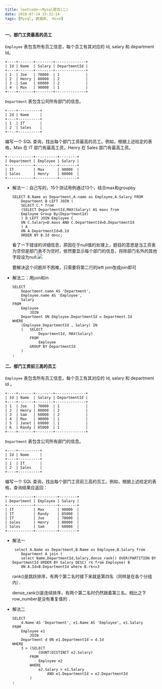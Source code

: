 ```yaml
---
title: leetcode——Mysql题目(二)
date: 2018-07-14 15:32:14
tags: [Mysql, 数据库， Hive]
---
```


#### 一、部门工资最高的员工

`Employee` 表包含所有员工信息，每个员工有其对应的 Id, salary 和 department Id。

```
+----+-------+--------+--------------+
| Id | Name  | Salary | DepartmentId |
+----+-------+--------+--------------+
| 1  | Joe   | 70000  | 1            |
| 2  | Henry | 80000  | 2            |
| 3  | Sam   | 60000  | 2            |
| 4  | Max   | 90000  | 1            |
+----+-------+--------+--------------+
```

 <!-- more-->

`Department` 表包含公司所有部门的信息。

```
+----+----------+
| Id | Name     |
+----+----------+
| 1  | IT       |
| 2  | Sales    |
+----+----------+
```

编写一个 SQL 查询，找出每个部门工资最高的员工。例如，根据上述给定的表格，Max 在 IT 部门有最高工资，Henry 在 Sales 部门有最高工资。

```
+------------+----------+--------+
| Department | Employee | Salary |
+------------+----------+--------+
| IT         | Max      | 90000  |
| Sales      | Henry    | 80000  |
+------------+----------+--------+
```

* 解法一：自己写的，15个测试用例通过13个，结合max和groupby

  ```mysql
  SELECT B.Name as Department,A.name as Employee,A.Salary FROM
      Department B LEFT JOIN (
      SELECT C.* from 
      (SELECT DepartmentId,MAX(Salary) AS maxs from 
      Employee Group By(DepartmentId)
      ) D LEFT JOIN Employee C
      ON C.Salary=D.maxs AND C.DepartmentId=D.DepartmentId
      ) A
      ON A.DepartmentId=B.Id
      ORDER BY B.Id desc;
  ```

  看了一下错误的详细信息，原因在于null值的处理上，题目的意思是当工资表为空但是部门表不为空时，依然要显示每个部门的信息，将除部门名外的其他字段设为null.![](http://p5s7d12ls.bkt.clouddn.com/18-7-14/81554601.jpg)

  要解决这个问题并不困难，只需要将第二行的left join改成join即可

* 解法二：用join和in

  ```mysql
  SELECT
      Department.name AS 'Department',
      Employee.name AS 'Employee',
      Salary
  FROM
      Employee
          JOIN
      Department ON Employee.DepartmentId = Department.Id
  WHERE
      (Employee.DepartmentId , Salary) IN
      (   SELECT
              DepartmentId, MAX(Salary)
          FROM
              Employee
          GROUP BY DepartmentId
      )
  ;
  ```

#### 二、部门工资前三高的员工

`Employee` 表包含所有员工信息，每个员工有其对应的 Id, salary 和 department Id 。

```
+----+-------+--------+--------------+
| Id | Name  | Salary | DepartmentId |
+----+-------+--------+--------------+
| 1  | Joe   | 70000  | 1            |
| 2  | Henry | 80000  | 2            |
| 3  | Sam   | 60000  | 2            |
| 4  | Max   | 90000  | 1            |
| 5  | Janet | 69000  | 1            |
| 6  | Randy | 85000  | 1            |
+----+-------+--------+--------------+
```

`Department` 表包含公司所有部门的信息。

```
+----+----------+
| Id | Name     |
+----+----------+
| 1  | IT       |
| 2  | Sales    |
+----+----------+
```

编写一个 SQL 查询，找出每个部门工资前三高的员工。例如，根据上述给定的表格，查询结果应返回：

```
+------------+----------+--------+
| Department | Employee | Salary |
+------------+----------+--------+
| IT         | Max      | 90000  |
| IT         | Randy    | 85000  |
| IT         | Joe      | 70000  |
| Sales      | Henry    | 80000  |
| Sales      | Sam      | 60000  |
+------------+----------+--------+
```

* 解法一

  ```mysql
   select A.Name as Department,B.Name as Employee,B.Salary from
      Department A join (
      select Name,DepartmentId,Salary,dense_rank() OVER(PARTITION BY DepartmentId ORDER BY Salary DESC) rk from Employee) B
      ON A.Id=B.DepartmentId where B.rk<=3
  ```

  rank()是跳跃排序，有两个第二名时接下来就是第四名（同样是在各个分组内）．   　　

  dense_rank()l是连续排序，有两个第二名时仍然跟着第三名。相比之下row_number是没有重复值的 ．  

* 解法二

  ```mysql
  SELECT
      d.Name AS 'Department', e1.Name AS 'Employee', e1.Salary
  FROM
      Employee e1
          JOIN
      Department d ON e1.DepartmentId = d.Id
  WHERE
      3 > (SELECT
              COUNT(DISTINCT e2.Salary)
          FROM
              Employee e2
          WHERE
              e2.Salary > e1.Salary
                  AND e1.DepartmentId = e2.DepartmentId
          )
  ;
  ```

  